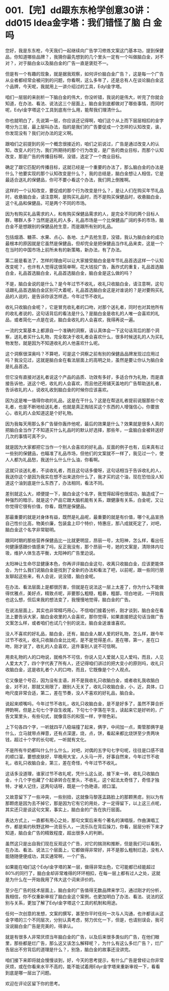 # 001.【完】dd跟东东枪学创意30讲：dd015 Idea金字塔：我们错怪了脑 白 金 吗

您好，我是东东枪，今天我们一起继续向广告学习修炼文案这门基本功，提到保健品，你知道哪些品牌？，我猜你最先想到的几个里头一定有一个叫做脑白金，对不对？，对于脑白金以及脑白金的广告一直是褒贬不一。

但是有一个有趣的现象，就是据我观察，如何评价脑白金广告？，这是每一个广告从业者都经常会被问到的问题，你看啊，这么多年了，还是总有人在谈论脑白金这个品牌，今天呢，我就用上一讲介绍过的工具，Edyl金字塔。

咱们一层层的来剖析一下脑白金的伟大，你没听错，我说的是伟大，听完了你就会知道，在办法、看法、说法这三个层面上，脑白金到底都做对了哪些事情，而同时呢，Edyl金字塔这个工具到底有什么用，能帮我们理清什么。

你也就明白了，先说第一层，你应该还记得啊，咱们这个从上而下层层相扣的金字塔分为三层，最上层叫办法，指的是我们的广告要促成一个怎样的认知改变，诶，你发现没有？我们对办法的定义啊。

跟咱们之前提到的另一个概念很接近的，咱们之前说过，广告是通过改变人的认知，改变人的行为，我们所期待的那个行为改变，是广告的商业目标，而那个认知改变，那是广告的传播目标啊，没错，选定了一个商业目标。

确定了跟它匹配的传播目标，这就已经是一个重要的办法了，那么脑白金的办法是什么？他要实现的那个认知改变是什么？，我的总结是，脑白金想让人相信，它是最适合送礼的保健品，你可不要小看这个办法，我们网上倒推啊。

这样的一个认知改变，要促成的那个行为改变是什么？，是让人们在购买年节礼品时，收悬脑白金，请注意啊，是购买礼品时，而不是购买保健品时，收悬脑白金，这个礼品和保健品，可是两个不同的市场。

因为有购买礼品需求的人，和有购买保健品需求的人，是完全不同的两个目标人群，哪群人多？当然是送礼的人多，礼品市场是一个比保健品广阔的多的市场，脑白金不是想跟别的保健品抢生意，而是跟所有别的礼品。

包括烟酒、糖茶、水果、点心、各地、土产去抢生意，没错，我认为脑白金的成功最根本的原因就是它虽然是保健品，但却完全是把保健品当作礼品来卖，这是一个在当时的中国市场上前所未有的新策略，新办法，有了办法。

第二层是看法了，怎样的理由可以让大家接受脑白金是年节礼品首选这样一个认知改变呢？，也许有人觉得这很简单啊，花大钱投广告，轰炸式的重复，礼品首选脑白金，礼品首选脑白金，礼品首选脑白金，脑白金是这么做的吗？

不是，脑白金说的是什么？是今年过节不收礼，收礼只收脑白金，请注意啊，这句话跟礼品首选脑白金区别可大着呢，礼品首选脑白金这是对谁说的？是对要购买礼品的人说的，是告诉你该怎样选，今年过节不收礼。

收礼只收脑白金呢？，它是冒充收礼者的口吻，对那个送礼者，同时也对其他所有的收礼者说的，这句话背后的看法是什么？是脑白金是收礼的人唯一会喜欢的礼品，或者简化一点是在说，脑白金收礼的人会喜欢，我得再说一遍。

一流的文案基本上都源自一个准确的洞察，请认真体会一下这句话背后的那个洞察，送礼者买什么礼物，完全取决于收礼者会喜欢什么，很多时候送礼的人为买礼物发愁，就是因为不知道收礼的人他喜欢什么呢。

这个洞察很深奥吗？不算吧，可是这个洞察之前有别的保健品品牌发现过应用过吗？我没见过，这就是脑白金在看法层面上的高明之处，虽然是要让你认为脑白金是礼品首选。

但它没有直接对送礼者说这个产品的品质、功效有多好，多适合作为礼物，而是直接告诉他，送这个吧，收礼的人会喜欢，而且他还用铺天盖地的广告帮助送礼者，告诉收礼的人，说收礼收到脑白金的时候你应该喜欢。

因为这是唯一值得你收的礼品，这是在干什么？这是在帮送礼者提前说服那些个收礼者，也是不断地给送礼者，也就是真正掏钱买这个东西的人增强信心，你要放心，收礼的人会知道这是个好礼物。

因为我每天用那么多广告替你轰炸他呢，最后的效果是什么？效果就是很多人真的把脑白金当作了不知道买什么礼品时的默认好选择，那些年，一盒脑白金被转送好几次的事情可真不少。

就是因为大家都把它当作一个别人会喜欢的好礼品，反面的例子也有，后来真有过一些别的保健品，也瞄准了礼品市场，但他们的文案就不一样了，我见过一个，使人人都为礼品愁，我送什么什么什么油，你看啊。

这就只谈送礼者，不谈收礼者，而且这句话多傻呀，这句话相当于告诉收礼的人，我送你这个是因为我实在想不出来送你什么了，我才买的这个油，现在恐怕没人知道这个油到底是什么东西了，办法相同，看法不同。

差别就这么大，顺便提一下，脑白金这个名字，我觉得起得也很成功，脑造成了一种强烈的暗示，就是这个产品它跟大脑机能有关系，跟健康有关系，白金呢，又让你觉得它很有价值，你看，既然是保健品。

那最重要的就是对身体有益，既然是礼品呢，最重要的就是有价值，哪个礼品宣扬自己性价比高，物美价廉，包装盒上印个特价，特惠庄，那八成就死定了，对吧，脑白金这个名字非常聪明。

跟同时期的那些营养保健品比一比就更明显，昂丽一号，太阳神，怎么样，看出任何健康感跟价值感来了吗，反正我没有，那个昂丽一号，她的文案是，清除体内垃圾，维护人体生态平衡，太阳神的广告里边说。

太阳神让生命尽显健康本色，你再评评脑白金这句，收离只收脑白金，应该更能体会，为什么我们说脑白金是找到了全新的办法和看法了吧，以前呢，跟一些同行朋友聊起这些来，有人会说，说没错，脑白金呢。

在办法、看法层面上是都很厉害，但就是在说法这一层上太差了，你为什么不能做得优雅点，美好点，精致点呢，非要那么粗糙，粗暴，粗鄙，坦白地说，一开始我也这么想，但后来我的想法变了，我慢慢地觉得，脑白金的广告。

在说法层面上，其实也非常精巧用心，不信咱们接着分析，刚才谈到，脑白金在看法上要告诉大家，脑白金收里的人会喜欢，那你觉得，如果直接把这句话当做广告文案怎么样，或者咱们也试几个别的说法，脑白金送谁谁喜欢。

没人不喜欢的好礼品，脑白金，还有，脑白金人献人爱的好礼物，怎么样，跟今年过节不收礼，收礼只收脑白金比比呢，是不是觉得差点，差在哪，第一，差在口吻，刚才说了，收礼的人会喜欢，这件事别人说不可信啊。

用卖礼物的人的口吻说，就格外不可信，你说人见人爱就人见人爱吗，而且，人见人爱太大了，四个字代表了所有人，还记得咱们讲过的把大变小的原则吗，收礼只收脑白金，这是收礼者个人的口吻，而且，它既像是个个人观点。

它又像是个号召，因为没有主语，并不是我收礼只收脑白金，或者收礼我收脑白金，对不对，那就又局限了，跟别人无关了，收礼只收脑白金，小，近，具体，口吻尺度非常合适，第二，差在节奏，没人不喜欢的好礼品，脑白金。

说起来顺嘴吗，今年过节不收礼，收礼只收脑白金，是不是好多了，虽然不算合折押韵啊，但是上句七个字自生收尾，下句七个字落在平生，读起来它是好听的，广告文案里头，有些句式，就像音乐的和弦一样，字带色彩。

上下句各四个字，一听就四平八稳端撞了起来，俩字，中间加一点，甭管那俩字是什么，立马就带点禅意，还有点深邃，烧，点，饼，看起来都比烧饼至少贵两块钱，超过十个字的长句呢，一听就有文化。

不是所有牛奶都叫什么什么什么，对吧，对偶的五字句七字句呢，往往是口感不错的顺口溜，要想皮肤好，早晚用大宝，人头马一开，好事自然来，今年过节不收礼，收礼只收脑白金，第三，差在奇怪，今年过节不收礼。

这话多没道理，谁家过节不收礼呢，凭什么这么说，接下来一转，收礼只收脑白金，十几个字也藏了个起承转合在里头，不收礼，这个起法太奇怪了，奇怪才独特，才被人记住，这两句话呀，既是一个伪艳语，顺口溜。

又故意留下了一些冲突，一些别扭，这就像马黎莲孟路脸上的那颗黑痣，别以为有那颗痣是因为去不掉它，那是因为它有它的用处，才一定得留下，以上这三点呢，其实还只是谈这句文案，事实上，脑白金的广告在执行层面。

表达方式上，一直都有用心之处，那句文案后来有个著名的演唱版，作曲演唱工作，都是紫约秋野这种一流音乐人，一流乐队在背后操刀，你看，层层分析下来才知道，脑白金广告的精致程度，超出很多人的判断。

虽然这只是出自我们现在反观这个广告，对它的揣测和推断，但是我们可以看到，在办法、看法、说法三个层面上，它都做得非常好，并不是那么粗制烂造，没有人能随随便便成功，其实通常啊，一个广告。

如果能在咱们这个Edyl金字塔的某一层，做得非常出色，它可能都已经能超过80%的同行了，脑白金却非常难得的环环相扣，在每一层上都有过人之处，这就是为什么在一开始我用了伟大这个词来评价的。

至少在广告的技术层面上，脑白金的广告值得无数品牌来学习，通过刚才的分析，我相信，你不仅重新审视了脑白金这个案例，也更加明白了办法、看法、说法的区别与关系，更加了解了Edyl金字塔这个工具的机制和用途。

任何一次创意的发想，文案的撰写，甚至你平时任何一次与人沟通，也许都该从这金字塔的三个不同层次，分别认真考虑，努力优化一下，但是，也请别误会，我可没说脑白金广告是完美的，得承认。

就是有很多人非常厌烦当年脑白金的广告，以及后来很多类似的广告，在他们眼里，那些都是烂广告，那么这又该怎么解释呢？，为什么有这么多烂广告？，烂广告层出不穷背后的道理是什么？，别急，脑白金的故事还没讲完。

咱们接下来即将就会慢慢谈到，好，今天的思考提示，有什么广告是曾经让你非常厌烦，或在你看来水平不高的，能不能试着用Edyr金字塔来重新审视一下，看看到底是哪一层出了问题。

欢迎在评论区留下你的思考。